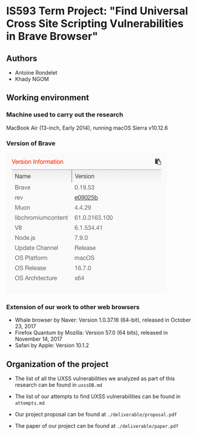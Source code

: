 # IS593 Term Project: "Find Universal Cross Site Scripting Vulnerabilities in Brave Browser"

## Authors

- Antoine Rondelet
- Khady NGOM

## Working environment

### Machine used to carry out the research

MacBook Air (13-inch, Early 2014), running macOS Sierra v10.12.6

### Version of Brave

![Brave version](.github/BraveVersion.png)

### Extension of our work to other web browsers

- Whale browser by Naver: Version 1.0.37.16 (64-bit), released in October 23, 2017
- Firefox Quantum by Mozilla: Version 57.0 (64 bits), released in November 14, 2017
- Safari by Apple: Version 10.1.2

## Organization of the project

- The list of all the UXSS vulnerabilities we analyzed as part of this research can be found in `uxssDB.md`

- The list of our attempts to find UXSS vulnerabilities can be found in `attempts.md`

- Our project proposal can be found at `./deliverable/proposal.pdf`

- The paper of our project can be found at `./deliverable/paper.pdf`

